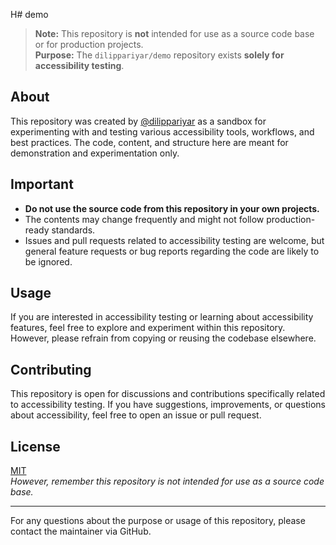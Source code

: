 H# demo

> **Note:** This repository is **not** intended for use as a source code base or for production projects.  
> **Purpose:** The `dilippariyar/demo` repository exists **solely for accessibility testing**.

## About

This repository was created by [@dilippariyar](https://github.com/dilippariyar) as a sandbox for experimenting with and testing various accessibility tools, workflows, and best practices. The code, content, and structure here are meant for demonstration and experimentation only.

## Important

- **Do not use the source code from this repository in your own projects.**
- The contents may change frequently and might not follow production-ready standards.
- Issues and pull requests related to accessibility testing are welcome, but general feature requests or bug reports regarding the code are likely to be ignored.

## Usage

If you are interested in accessibility testing or learning about accessibility features, feel free to explore and experiment within this repository. However, please refrain from copying or reusing the codebase elsewhere.

## Contributing

This repository is open for discussions and contributions specifically related to accessibility testing. If you have suggestions, improvements, or questions about accessibility, feel free to open an issue or pull request.

## License

[MIT](LICENSE)  
*However, remember this repository is not intended for use as a source code base.*

---
For any questions about the purpose or usage of this repository, please contact the maintainer via GitHub.
